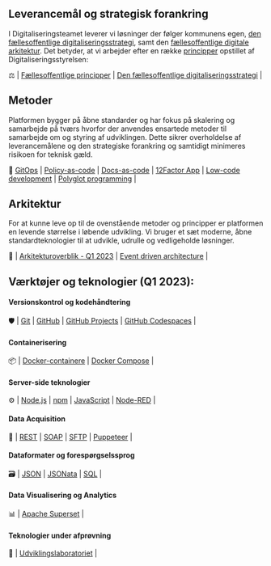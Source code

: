 ## Leverancemål og strategisk forankring

I Digitaliseringsteamet leverer vi løsninger der følger kommunens egen, [den fællesoffentlige digitaliseringsstrategi](https://digst.dk/strategier/den-faellesoffentlige-digitaliseringsstrategi/), samt den [fællesoffentlige digitale arkitektur](https://arkitektur.digst.dk/principper-og-regler). Det betyder, at vi arbejder efter en række [principper](https://arkitektur.digst.dk/principper-og-regler) opstillet af Digitaliseringsstyrelsen: 

⚖️ | [Fællesoffentlige principper](https://arkitektur.digst.dk/principper-og-regler) | [Den fællesoffentlige digitaliseringsstrategi](https://digst.dk/strategier/den-faellesoffentlige-digitaliseringsstrategi/) |

## Metoder 

Platformen bygger på åbne standarder og har fokus på skalering og samarbejde på tværs hvorfor der anvendes ensartede metoder til samarbejde om og styring af udviklingen.
Dette sikrer overholdelse af leverancemålene og den strategiske forankring og samtidigt minimeres risikoen for teknisk gæld.

📖 [GitOps](https://www.weave.works/technologies/gitops/) | [Policy-as-code](https://www.weave.works/blog/what-is-policy-as-code-and-why-its-needed) | [Docs-as-code](https://www.writethedocs.org/guide/docs-as-code/) | [12Factor App](https://12factor.net/) | [Low-code development](https://architectelevator.com/architecture/low-code-no-code/) | [Polyglot programming](https://www.techtarget.com/searchsoftwarequality/definition/polyglot-programming) |

## Arkitektur

For at kunne leve op til de ovenstående metoder og principper er platformen en levende størrelse i løbende udvikling. Vi bruger et sæt moderne, åbne standardteknologier til at udvikle, udrulle og vedligeholde løsninger.

📗 | [Arkitekturoverblik - Q1 2023](arkitektur-overblik.md) | [Event driven architecture](https://en.wikipedia.org/wiki/Event-driven_architecture) |

## Værktøjer og teknologier (Q1 2023):

#### Versionskontrol og kodehåndtering
🛡️ | [Git](https://git-scm.com/) | [GitHub](https://github.com/) | [GitHub Projects](https://docs.github.com/en/repositories/organizing-your-repository-with-projects/about-project-boards) | [GitHub Codespaces](https://github.com/features/codespaces) |

#### Containerisering
📦 | [Docker-containere](https://www.docker.com/resources/what-container) | [Docker Compose](https://docs.docker.com/compose/) |

#### Server-side teknologier
⚙️ | [Node.js](https://nodejs.org/) | [npm](https://www.npmjs.com/) | [JavaScript](https://developer.mozilla.org/da/docs/Web/JavaScript) | [Node-RED](https://nodered.org/) |

#### Data Acquisition
🔀 | [REST](https://restfulapi.net/) | [SOAP](https://www.w3.org/TR/soap/) | [SFTP](https://en.wikipedia.org/wiki/SSH_File_Transfer_Protocol) | [Puppeteer](https://pptr.dev/) |

####  Dataformater og forespørgselssprog
🗃️ | [JSON](https://www.json.org/json-da.html) | [JSONata](https://jsonata.org/) | [SQL](https://en.wikipedia.org/wiki/SQL) |

#### Data Visualisering og Analytics
📊 | [Apache Superset](https://superset.apache.org/) |

#### Teknologier under afprøvning
🧪 | [Udviklingslaboratoriet](udviklingslaboratorie.md) |
